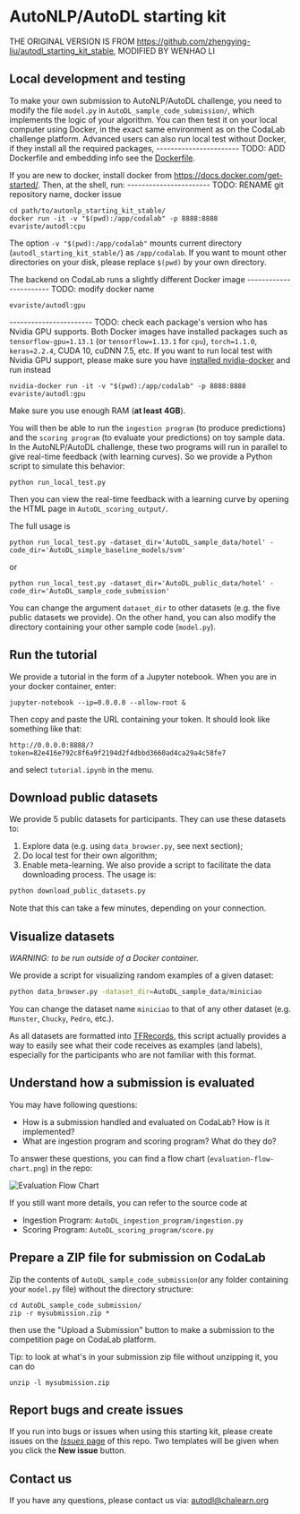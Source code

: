 AutoNLP/AutoDL starting kit
======================================

THE ORIGINAL VERSION IS FROM https://github.com/zhengying-liu/autodl_starting_kit_stable,
MODIFIED BY WENHAO LI

## Local development and testing
To make your own submission to AutoNLP/AutoDL challenge, you need to modify the
file `model.py` in `AutoDL_sample_code_submission/`, which implements the logic
of your algorithm. You can then test it on your local computer using Docker,
in the exact same environment as on the CodaLab challenge platform. Advanced
users can also run local test without Docker, if they install all the required
packages,
----------------------- TODO: ADD Dockerfile and embedding info
see the [Dockerfile](https://github.com/zhengying-liu/autodl/blob/master/docker/Dockerfile).

If you are new to docker, install docker from https://docs.docker.com/get-started/.
Then, at the shell, run:
----------------------- TODO: RENAME git repository name, docker issue
```
cd path/to/autonlp_starting_kit_stable/
docker run -it -v "$(pwd):/app/codalab" -p 8888:8888 evariste/autodl:cpu
```
The option `-v "$(pwd):/app/codalab"` mounts current directory
(`autodl_starting_kit_stable/`) as `/app/codalab`. If you want to mount other
directories on your disk, please replace `$(pwd)` by your own directory.

The backend on CodaLab runs a slightly different Docker image
----------------------- TODO: modify docker name
```
evariste/autodl:gpu
```
----------------------- TODO: check each package's version
who has Nvidia GPU supports. Both Docker images have installed packages such as
`tensorflow-gpu=1.13.1` (or `tensorflow=1.13.1` for `cpu`), `torch=1.1.0`,
`keras=2.2.4`, CUDA 10, cuDNN 7.5, etc. If you want to
run local test with Nvidia GPU support, please make sure you have
[installed nvidia-docker](https://github.com/NVIDIA/nvidia-docker) and run
instead
```
nvidia-docker run -it -v "$(pwd):/app/codalab" -p 8888:8888 evariste/autodl:gpu
```

Make sure you use enough RAM (**at least 4GB**).

You will then be able to run the `ingestion program` (to produce predictions)
and the `scoring program` (to evaluate your predictions) on toy sample data.
In the AutoNLP/AutoDL challenge, these two programs will run in parallel to give
real-time feedback (with learning curves). So we provide a Python script to
simulate this behavior:
```
python run_local_test.py
```
Then you can view the real-time feedback with a learning curve by opening the
HTML page in `AutoDL_scoring_output/`.

The full usage is
```
python run_local_test.py -dataset_dir='AutoDL_sample_data/hotel' -code_dir='AutoDL_simple_baseline_models/svm'
```
or
```
python run_local_test.py -dataset_dir='AutoDL_public_data/hotel' -code_dir='AutoDL_sample_code_submission'
```
You can change the argument `dataset_dir` to other datasets (e.g. the five
public datasets we provide). On the other hand,
you can also modify the directory containing your other sample code
(`model.py`).

## Run the tutorial
We provide a tutorial in the form of a Jupyter notebook. When you are in your
docker container, enter:
```
jupyter-notebook --ip=0.0.0.0 --allow-root &
```
Then copy and paste the URL containing your token. It should look like something
like that:
```
http://0.0.0.0:8888/?token=82e416e792c8f6a9f2194d2f4dbbd3660ad4ca29a4c58fe7
```
and select `tutorial.ipynb` in the menu.

## Download public datasets
We provide 5 public datasets for participants. They can use these datasets to:
1. Explore data (e.g. using `data_browser.py`, see next section);
2. Do local test for their own algorithm;
3. Enable meta-learning.
We also provide a script to facilitate the data downloading process. The usage
is:
```bash
python download_public_datasets.py
```
Note that this can take a few minutes, depending on your connection.

## Visualize datasets
*WARNING: to be run outside of a Docker container.*

We provide a script for visualizing random examples of a given dataset:
```bash
python data_browser.py -dataset_dir=AutoDL_sample_data/miniciao
```
You can change the dataset name `miniciao` to that of any other dataset
(e.g. `Munster`, `Chucky`, `Pedro`, etc.).

As all datasets are formatted into
[TFRecords](https://www.tensorflow.org/tutorials/load_data/tf_records),
this script actually provides a way to easily see what their
code receives as examples (and labels), especially for the participants who
are not familiar with this format.

## Understand how a submission is evaluated

You may have following questions:
- How is a submission handled and evaluated on CodaLab? How is it implemented?
- What are ingestion program and scoring program? What do they do?

To answer these questions, you
can find a flow chart (`evaluation-flow-chart.png`) in the repo:

![Evaluation Flow Chart](evaluation-flow-chart.png "Evaluation process of the challenge")

If you still want more details, you can refer to the source code at
- Ingestion Program: `AutoDL_ingestion_program/ingestion.py`
- Scoring Program: `AutoDL_scoring_program/score.py`


## Prepare a ZIP file for submission on CodaLab
Zip the contents of `AutoDL_sample_code_submission`(or any folder containing
your `model.py` file) without the directory structure:
```
cd AutoDL_sample_code_submission/
zip -r mysubmission.zip *
```
then use the "Upload a Submission" button to make a submission to the
competition page on CodaLab platform.

Tip: to look at what's in your submission zip file without unzipping it, you
can do
```
unzip -l mysubmission.zip
```

## Report bugs and create issues

If you run into bugs or issues when using this starting kit, please create
issues on the
[*Issues* page](https://github.com/zhengying-liu/autodl_starting_kit_stable/issues)
of this repo. Two templates will be given when you click the **New issue**
button.

## Contact us
If you have any questions, please contact us via:
<autodl@chalearn.org>
